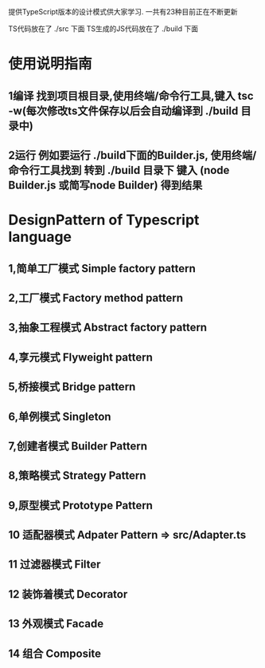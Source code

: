提供TypeScript版本的设计模式供大家学习. 一共有23种目前正在不断更新

TS代码放在了   ./src  下面
TS生成的JS代码放在了 ./build  下面

# 使用说明指南

## 1编译   找到项目根目录,使用终端/命令行工具,键入  tsc -w(每次修改ts文件保存以后会自动编译到 ./build 目录中)
## 2运行   例如要运行 ./build下面的Builder.js,  使用终端/命令行工具找到 转到 ./build 目录下   键入 (node Builder.js 或简写node Builder) 得到结果



# DesignPattern of Typescript language

## 1,简单工厂模式 Simple factory pattern
## 2,工厂模式  Factory method pattern
## 3,抽象工程模式 Abstract factory pattern
## 4,享元模式 Flyweight pattern
## 5,桥接模式 Bridge pattern
## 6,单例模式 Singleton
## 7,创建者模式 Builder Pattern
## 8,策略模式 Strategy Pattern
## 9,原型模式 Prototype Pattern
## 10 适配器模式 Adpater Pattern => src/Adapter.ts
## 11 过滤器模式 Filter
## 12 装饰着模式 Decorator
## 13 外观模式   Facade
## 14 组合 Composite
